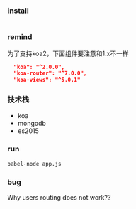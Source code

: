 ### install
```bash
```

### remind

为了支持koa2，下面组件要注意和1.x不一样
```json
  "koa": "^2.0.0",
  "koa-router": "^7.0.0",
  "koa-views": "^5.0.1"
```

### 技术栈
* koa
* mongodb
* es2015

### run

```bash
babel-node app.js
```

### bug
Why users routing does not work??
